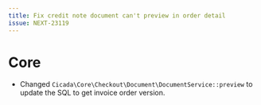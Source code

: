 ```yaml
---
title: Fix credit note document can't preview in order detail
issue: NEXT-23119
---
```

# Core
* Changed `Cicada\Core\Checkout\Document\DocumentService::preview` to update the SQL to get invoice order version.
